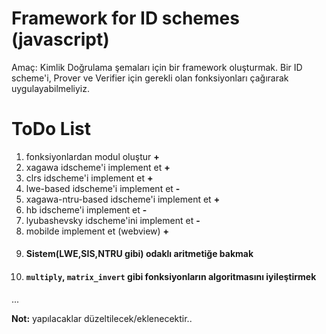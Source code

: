 Framework for ID schemes (javascript)
=====================================

Amaç: Kimlik Doğrulama şemaları için bir framework oluşturmak. Bir ID scheme'i, Prover ve Verifier için gerekli olan fonksiyonları çağırarak uygulayabilmeliyiz. 

# ToDo List

1. fonksiyonlardan modul oluştur **+**
2. xagawa idscheme'i implement et **+**
3. clrs idscheme'i implement et **+**
4. lwe-based idscheme'i implement et **-**
5. xagawa-ntru-based idscheme'i implement et **+**
6. hb idscheme'i implement et **-**
7. lyubashevsky idscheme'ini implement et **-**
8. mobilde implement et (webview) **+**
9. #### Sistem(LWE,SIS,NTRU gibi) odaklı aritmetiğe bakmak
10. #### `multiply`, `matrix_invert` gibi fonksiyonların algoritmasını iyileştirmek
...

**Not:** yapılacaklar düzeltilecek/eklenecektir.. 

 
